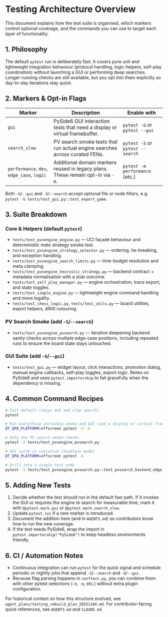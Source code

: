 # Testing Architecture Overview

This document explains how the test suite is organised, which markers control optional coverage, and the commands you can use to target each layer of functionality.

## 1. Philosophy

The default `pytest` run is deliberately fast. It covers pure unit and lightweight integration behaviour (protocol handling, logic helpers, self-play coordination) without launching a GUI or performing deep searches. Longer-running checks are still available, but you opt into them explicitly so day-to-day iterations stay quick.

## 2. Markers & Opt-in Flags

| Marker | Description | Enable with |
| --- | --- | --- |
| `gui` | PySide6 GUI interaction tests that need a display or virtual framebuffer. | `pytest -G` or `pytest --gui` |
| `search_slow` | PV search smoke tests that run actual engine searches across curated FENs. | `pytest -S` or `pytest --search` |
| `performance`, `dev`, `edge_case`, `logic` | Additional domain markers reused in legacy plans. These remain opt-in via `-m`. | `pytest -m performance` (etc.) |

Both `-G`/`--gui` and `-S`/`--search` accept optional file or node filters, e.g. `pytest -G tests/test_gui.py::test_export_game`.

## 3. Suite Breakdown

### Core & Helpers (default `pytest`)
- `tests/test_pvsengine_engine.py` — UCI façade behaviour and deterministic mate strategy smoke test.
- `tests/test_pvsengine_strategy_selector.py` — ordering, tie-breaking, and exception handling.
- `tests/test_pvsengine_search_limits.py` — time-budget resolution and meta clamping.
- `tests/test_pvsengine_heuristic_strategy.py` — backend contract + metadata normalisation with a stub outcome.
- `tests/test_self_play_manager.py` — engine orchestration, trace export, and state toggles.
- `tests/test_simple_engine.py` — lightweight engine command handling and move legality.
- `tests/test_chess_logic.py`, `tests/test_utils.py` — board utilities, export helpers, ANSI colouring.

### PV Search Smoke (add `-S`/`--search`)
- `tests/test_pvsengine_pvsearch.py` — iterative deepening backend sanity checks across multiple edge-case positions, including repeated runs to ensure the board state stays untouched.

### GUI Suite (add `-G`/`--gui`)
- `tests/test_gui.py` — widget layout, click interactions, promotion dialog, manual engine callbacks, self-play toggles, export logic. Relies on PySide6 and uses `pytest.importorskip` to fail gracefully when the dependency is missing.

## 4. Common Command Recipes

```bash
# Fast default (skips GUI and slow search)
pytest

# Run everything including smoke and GUI (use a display or virtual framebuffer)
QT_QPA_PLATFORM=offscreen pytest -S -G

# Only the PV search smoke checks
pytest -S tests/test_pvsengine_pvsearch.py

# GUI suite in isolation (headless mode)
QT_QPA_PLATFORM=offscreen pytest -G

# Drill into a single test node
pytest -S tests/test_pvsengine_pvsearch.py::test_pvsearch_backend_edge_positions
```

## 5. Adding New Tests

1. Decide whether the test should run in the default fast path. If it invokes the GUI or requires the engine to search for measurable time, mark it with `@pytest.mark.gui` or `@pytest.mark.search_slow`.
2. Update `pytest.ini` if a new marker is introduced.
3. Document the addition here (and in `AGENTS.md`) so contributors know how to run the new coverage.
4. If the test needs PySide6, wrap the import in `pytest.importorskip("PySide6")` to keep headless environments friendly.

## 6. CI / Automation Notes

- Continuous integration can run `pytest` for the quick signal and schedule periodic or nightly jobs that append `-S`/`--search` and `-G`/`--gui`.
- Because flag parsing happens in `conftest.py`, you can combine them with other pytest selections (`-k`, `-m`, etc.) without extra plugin configuration.

For historical context on how this structure evolved, see `agent_plans/testing_rebuild_plan_20251104.md`. For contributor-facing quick references, see `AGENTS.md` and `CLAUDE.md`.

